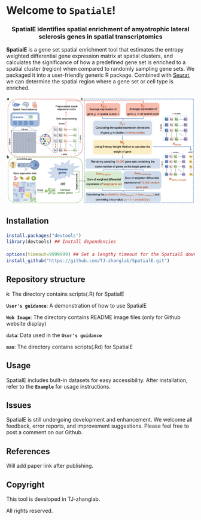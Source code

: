 # Welcome to **`SpatialE`**!

<p align="center">
  <h3 align="center">SpatialE identifies spatial enrichment of amyotrophic lateral sclerosis genes in spatial transcriptomics</h3>
</p>

**SpatialE** is a gene set spatial enrichment tool that estimates the entropy weighted differential gene expression matrix at spatial clusters, and calculates the significance of how a predefined gene set is enriched to a spatial cluster (region) when compared to randomly sampling gene sets. We packaged it into a user-friendly generic R package. Combined with [Seurat](https://satijalab.org/seurat/index.html), we can determine the spatial region where a gene set or cell type is enriched.

<img src="https://github.com/TJ-zhanglab/SpatialE/blob/master/Web%20Image/SpatialE%20workflow.png" width="1000"/>

## Installation

```r
install.packages("devtools")
library(devtools) ## Install dependencies

options(timeout=9999999) ## Set a lengthy timeout for the SpatialE download.
install_github("https://github.com/TJ-zhanglab/SpatialE.git")
```

## Repository structure

**`R`**: The directory contains scripts(.R) for SpatialE

**`User's guidance`**: A demonstration of how to use SpatialE

**`Web Image`**: The directory contains README image files (only for Github website display)

**`data`**: Data used in the **`User's guidance`**

**`man`**: The directory contains scripts(.Rd) for SpatialE

## Usage

SpatialE includes built-in datasets for easy accessibility. After installation, refer to the **`Example`** for usage instructions.

## Issues

SpatialE is still undergoing development and enhancement. We welcome all feedback, error reports, and improvement suggestions. Please feel free to post a comment on our Github.

## References

Will add paper link after publishing.

## Copyright

This tool is developed in TJ-zhanglab.

All rights reserved.


